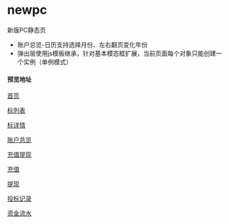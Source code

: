 # newpc
新版PC静态页

- 账户总览-日历支持选择月份、左右翻页变化年份
- 弹出层使用js模板继承，针对基本模态框扩展，当前页面每个对象只能创建一个实例（单例模式）

#### 预览地址
[首页](https://estherji.github.io/newpc/Views/Home/Index.html)

[标列表](https://estherji.github.io/newpc/Views/Credit/credit.html)

[标详情](https://estherji.github.io/newpc/Views/Credit/project.html)

[账户总览](https://estherji.github.io/newpc/Views/Account/index.html)

[充值提现](https://estherji.github.io/newpc/Views/Account/wallet.html)

[充值](https://estherji.github.io/newpc/Views/Account/recharge.html)

[提现](https://estherji.github.io/newpc/Views/Account/withdrawal.html)

[投标记录](https://estherji.github.io/newpc/Views/Account/bid.html)

[资金流水](https://estherji.github.io/newpc/Views/Account/funsflow.html)
